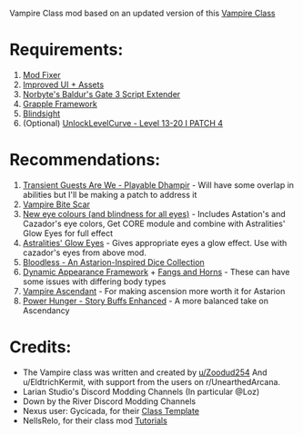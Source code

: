Vampire Class mod based on an updated version of this [Vampire Class](https://drive.google.com/file/d/1qvOG1JmA-AmosprgB2UOd-a31GalG2l0/view)

# Requirements:
1. [Mod Fixer](https://www.nexusmods.com/baldursgate3/mods/141)
2. [Improved UI + Assets](https://www.nexusmods.com/baldursgate3/mods/366?tab=description)
3. [Norbyte's Baldur's Gate 3 Script Extender](https://github.com/Norbyte/bg3se/tree/main)
4. [Grapple Framework](https://www.nexusmods.com/baldursgate3/mods/3382)
5. [Blindsight](https://www.nexusmods.com/baldursgate3/mods/3807?tab=description)
6. (Optional) [UnlockLevelCurve - Level 13-20 I PATCH 4](https://www.nexusmods.com/baldursgate3/mods/377)

# Recommendations:
1. [Transient Guests Are We - Playable Dhampir](https://www.nexusmods.com/baldursgate3/mods/4750) - Will have some overlap in abilities but I'll be making a patch to address it
2. [Vampire Bite Scar](https://www.nexusmods.com/baldursgate3/mods/4158)
3. [New eye colours (and blindness for all eyes)](https://www.nexusmods.com/baldursgate3/mods/2072?tab=description) - Includes Astation's and Cazador's eye colors, Get CORE module and combine with Astralities' Glow Eyes for full effect
4. [Astralities' Glow Eyes](https://www.nexusmods.com/baldursgate3/mods/4964) - Gives appropriate eyes a glow effect. Use with cazador's eyes from above mod. 
5. [Bloodless - An Astarion-Inspired Dice Collection](https://www.nexusmods.com/baldursgate3/mods/2465)
6. [Dynamic Appearance Framework](https://www.nexusmods.com/baldursgate3/mods/2276) + [Fangs and Horns](https://www.nexusmods.com/baldursgate3/mods/2279) - These can have some issues with differing body types
7. [Vampire Ascendant](https://www.nexusmods.com/baldursgate3/mods/1914) - For making ascension more worth it for Astarion
8. [Power Hunger - Story Buffs Enhanced](https://www.nexusmods.com/baldursgate3/mods/3989) - A more balanced take on Ascendancy

# Credits:
- The Vampire class was written and created by [u/Zoodud254](https://www.reddit.com/user/Zoodud254/) And u/EldtrichKermit, with support from the users on r/UnearthedArcana.
- Larian Studio's Discord Modding Channels (In particular @Loz)
- Down by the River Discord Modding Channels
- Nexus user: Gycicada, for their [Class Template](https://www.nexusmods.com/baldursgate3/mods/946/)
- NellsRelo, for their class mod [Tutorials](https://github.com/BG3-Community-Library-Team/BG3-Community-Library/wiki/Tutorials)

